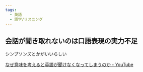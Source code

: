 ```yaml
---
tags:
  - 英語
  - 語学/リスニング
---
```

## 会話が聞き取れないのは口語表現の実力不足

シンプソンズとかがいいらしい

[なぜ意味を考えると英語が聞けなくなってしまうのか - YouTube](https://www.youtube.com/watch?v=0dbLJbBG8HE)

